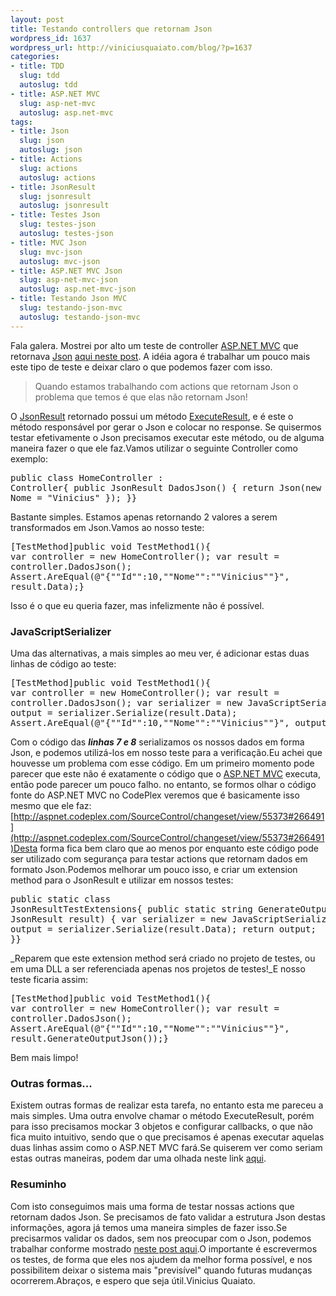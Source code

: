 ```yaml
--- 
layout: post
title: Testando controllers que retornam Json
wordpress_id: 1637
wordpress_url: http://viniciusquaiato.com/blog/?p=1637
categories: 
- title: TDD
  slug: tdd
  autoslug: tdd
- title: ASP.NET MVC
  slug: asp-net-mvc
  autoslug: asp.net-mvc
tags: 
- title: Json
  slug: json
  autoslug: json
- title: Actions
  slug: actions
  autoslug: actions
- title: JsonResult
  slug: jsonresult
  autoslug: jsonresult
- title: Testes Json
  slug: testes-json
  autoslug: testes-json
- title: MVC Json
  slug: mvc-json
  autoslug: mvc-json
- title: ASP.NET MVC Json
  slug: asp-net-mvc-json
  autoslug: asp.net-mvc-json
- title: Testando Json MVC
  slug: testando-json-mvc
  autoslug: testando-json-mvc
---
```

Fala galera. Mostrei por alto um teste de controller [ASP.NET MVC](http://asp.net/mvc) que retornava [Json](http://www.json.org/) [aqui neste post](http://viniciusquaiato.com/blog/asp-net-mvc-testando-controllers-parte-ii/). A idéia agora é trabalhar um pouco mais este tipo de teste e deixar claro o que podemos fazer com isso.<blockquote>Quando estamos trabalhando com actions que retornam Json o problema que temos é que elas não retornam Json!</blockquote>O [JsonResult](http://msdn.microsoft.com/en-us/library/system.web.mvc.jsonresult.aspx) retornado possui um método [ExecuteResult](http://msdn.microsoft.com/en-us/library/system.web.mvc.jsonresult.executeresult.aspx), e é este o método responsável por gerar o Json e colocar no response. Se quisermos testar efetivamente o Json precisamos executar este método, ou de alguma maneira fazer o que ele faz.Vamos utilizar o seguinte Controller como exemplo:<pre lang="csharp">public class HomeController : Controller{    public JsonResult DadosJson()    {        return Json(new { Id = 10, Nome = "Vinicius" });    }}</pre>Bastante simples. Estamos apenas retornando 2 valores a serem transformados em Json.Vamos ao nosso teste:<pre lang="csharp" line="1">[TestMethod]public void TestMethod1(){    var controller = new HomeController();    var result = controller.DadosJson();    Assert.AreEqual(@"{""Id"":10,""Nome"":""Vinicius""}", result.Data);}</pre>Isso é o que eu queria fazer, mas infelizmente não é possível.

### JavaScriptSerializer
Uma das alternativas, a mais simples ao meu ver, é adicionar estas duas linhas de código ao teste:<pre lang="csharp" line="1">[TestMethod]public void TestMethod1(){    var controller = new HomeController();    var result = controller.DadosJson();    var serializer = new JavaScriptSerializer();    var output = serializer.Serialize(result.Data);    Assert.AreEqual(@"{""Id"":10,""Nome"":""Vinicius""}", output);}</pre>Com o código das **_linhas 7 e 8_** serializamos os nossos dados em forma Json, e podemos utilizá-los em nosso teste para a verificação.Eu achei que houvesse um problema com esse código. Em um primeiro momento pode parecer que este não é exatamente o código que o [ASP.NET MVC](http://aspnet.codeplex.com/) executa, então pode parecer um pouco falho. no entanto, se formos olhar o código fonte do ASP.NET MVC no CodePlex veremos que é basicamente isso mesmo que ele faz:[http://aspnet.codeplex.com/SourceControl/changeset/view/55373#266491](http://aspnet.codeplex.com/SourceControl/changeset/view/55373#266491)Desta forma fica bem claro que ao menos por enquanto este código pode ser utilizado com segurança para testar actions que retornam dados em formato Json.Podemos melhorar um pouco isso, e criar um extension method para o JsonResult e utilizar em nossos testes:<pre lang="csharp" line="1">public static class JsonResultTestExtensions{    public static string GenerateOutputJson(this JsonResult result)    {        var serializer = new JavaScriptSerializer();        var output = serializer.Serialize(result.Data);        return output;    }}</pre>_Reparem que este extension method será criado no projeto de testes, ou em uma DLL a ser referenciada apenas nos projetos de testes!_E nosso teste ficaria assim:<pre lang="csharp" line="1">[TestMethod]public void TestMethod1(){    var controller = new HomeController();    var result = controller.DadosJson();    Assert.AreEqual(@"{""Id"":10,""Nome"":""Vinicius""}", result.GenerateOutputJson());}</pre>Bem mais limpo!

### Outras formas...
Existem outras formas de realizar esta tarefa, no entanto esta me pareceu a mais simples. Uma outra envolve chamar o método ExecuteResult, porém para isso precisamos mockar 3 objetos e configurar callbacks, o que não fica muito intuitivo, sendo que o que precisamos é apenas executar aquelas duas linhas assim como o ASP.NET MVC fará.Se quiserem ver como seriam estas outras maneiras, podem dar uma olhada neste link [aqui](http://www.heartysoft.com/post/2010/05/25/ASPNET-MVC-Unit-Testing-JsonResult-Returning-Anonymous-Types.aspx).

### Resuminho
Com isto conseguimos mais uma forma de testar nossas actions que retornam dados Json. Se precisamos de fato validar a estrutura Json destas informações, agora já temos uma maneira simples de fazer isso.Se precisarmos validar os dados, sem nos preocupar com o Json, podemos trabalhar conforme mostrado [neste post aqui](http://viniciusquaiato.com/blog/asp-net-mvc-testando-controllers-parte-ii/).O importante é escrevermos os testes, de forma que eles nos ajudem da melhor forma possível, e nos possibilitem deixar o sistema mais "previsível" quando futuras mudanças ocorrerem.Abraços, e espero que seja útil.Vinicius Quaiato.
